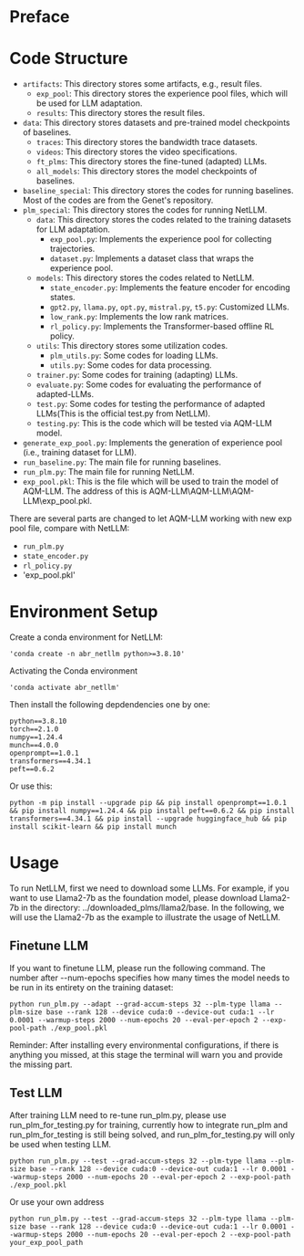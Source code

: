 # Preface


# Code Structure
- `artifacts`: This directory stores some artifacts, e.g., result files.
   - `exp_pool`: This directory stores the experience pool files, which will be used for LLM adaptation.
   - `results`: This directory stores the result files.
- `data`: This directory stores datasets and pre-trained model checkpoints of baselines.
   - `traces`: This directory stores the bandwidth trace datasets.
   - `videos`: This directory stores the video specifications.
   - `ft_plms`: This directory stores the fine-tuned (adapted) LLMs.
   - `all_models`: This directory stores the model checkpoints of baselines.
- `baseline_special`: This directory stores the codes for running baselines. Most of the codes are from the Genet's repository.
- `plm_special`: This directory stores the codes for running NetLLM.
   - `data`: This directory stores the codes related to the training datasets for LLM adaptation.
      - `exp_pool.py`: Implements the experience pool for collecting trajectories.
      - `dataset.py`: Implements a dataset class that wraps the experience pool.
   - `models`: This directory stores the codes related to NetLLM.
      - `state_encoder.py`: Implements the feature encoder for encoding states.
      - `gpt2.py`, `llama.py`, `opt.py`, `mistral.py`, `t5.py`: Customized LLMs.
      - `low_rank.py`: Implements the low rank matrices.
      - `rl_policy.py`: Implements the Transformer-based offline RL policy.
   - `utils`: This directory stores some utilization codes.
      - `plm_utils.py`: Some codes for loading LLMs.
      - `utils.py`: Some codes for data processing.
   - `trainer.py`: Some codes for training (adapting) LLMs.
   - `evaluate.py`: Some codes for evaluating the performance of adapted-LLMs.
   - `test.py`: Some codes for testing the performance of adapted LLMs(This is the official test.py from NetLLM).
   - `testing.py`: This is the code which will be tested via AQM-LLM model.
- `generate_exp_pool.py`: Implements the generation of experience pool (i.e., training dataset for LLM).
- `run_baseline.py`: The main file for running baselines.
- `run_plm.py`: The main file for running NetLLM.
- `exp_pool.pkl`: This is the file which will be used to train the model of AQM-LLM. The address of this is AQM-LLM\AQM-LLM\AQM-LLM\exp_pool.pkl.

There are several parts are changed to let AQM-LLM working with new exp pool file, compare with NetLLM:
- `run_plm.py`
- `state_encoder.py`
- `rl_policy.py`
- 'exp_pool.pkl'

# Environment Setup
Create a conda environment for NetLLM:
```
'conda create -n abr_netllm python>=3.8.10'
 ```

Activating the Conda environment
```
'conda activate abr_netllm'
```

Then install the following depdendencies one by one:
```
python==3.8.10
torch==2.1.0
numpy==1.24.4
munch==4.0.0
openprompt==1.0.1
transformers==4.34.1
peft==0.6.2
```

Or use this:
```
python -m pip install --upgrade pip && pip install openprompt==1.0.1 && pip install numpy==1.24.4 && pip install peft==0.6.2 && pip install transformers==4.34.1 && pip install --upgrade huggingface_hub && pip install scikit-learn && pip install munch
```

# Usage
To run NetLLM, first we need to download some LLMs. For example, if you want to use Llama2-7b as the foundation model, please download Llama2-7b in the directory: ../downloaded_plms/llama2/base. In the following, we will use the Llama2-7b as the example to illustrate the usage of NetLLM.

## Finetune LLM
If you want to finetune LLM, please run the following command. The number after --num-epochs specifies how many times the model needs to be run in its entirety on the training dataset:
```
python run_plm.py --adapt --grad-accum-steps 32 --plm-type llama --plm-size base --rank 128 --device cuda:0 --device-out cuda:1 --lr 0.0001 --warmup-steps 2000 --num-epochs 20 --eval-per-epoch 2 --exp-pool-path ./exp_pool.pkl
```
Reminder: After installing every environmental configurations, if there is anything you missed, at this stage the terminal will warn you and provide the missing part.

## Test LLM
After training LLM need to re-tune run_plm.py, please use run_plm_for_testing.py for training, currently how to integrate run_plm and run_plm_for_testing is still being solved, and run_plm_for_testing.py will only be used when testing LLM.
```
python run_plm.py --test --grad-accum-steps 32 --plm-type llama --plm-size base --rank 128 --device cuda:0 --device-out cuda:1 --lr 0.0001 --warmup-steps 2000 --num-epochs 20 --eval-per-epoch 2 --exp-pool-path ./exp_pool.pkl
```

Or use your own address
```
python run_plm.py --test --grad-accum-steps 32 --plm-type llama --plm-size base --rank 128 --device cuda:0 --device-out cuda:1 --lr 0.0001 --warmup-steps 2000 --num-epochs 20 --eval-per-epoch 2 --exp-pool-path your_exp_pool_path
```


